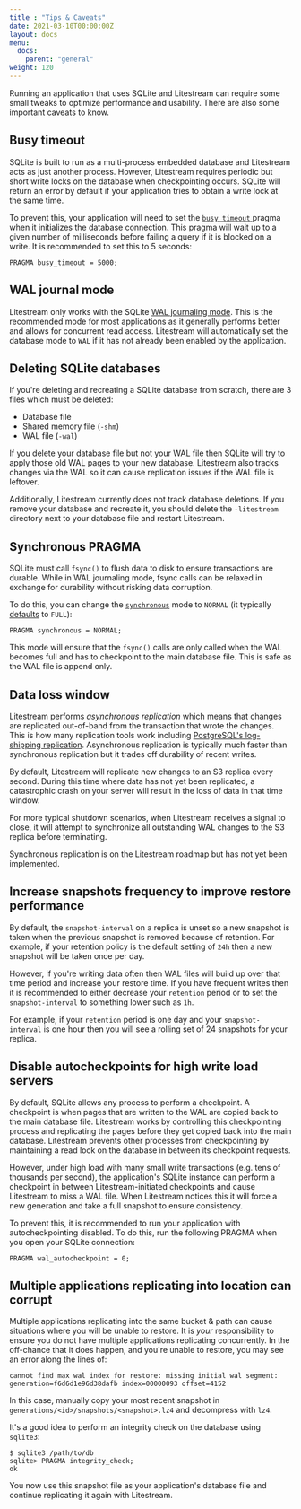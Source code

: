 ```yaml
---
title : "Tips & Caveats"
date: 2021-03-10T00:00:00Z
layout: docs
menu:
  docs:
    parent: "general"
weight: 120
---
```


Running an application that uses SQLite and Litestream can require some small
tweaks to optimize performance and usability. There are also some important
caveats to know.


## Busy timeout

SQLite is built to run as a multi-process embedded database and Litestream acts
as just another process. However, Litestream requires periodic but short write
locks on the database when checkpointing occurs. SQLite will return an error by
default if your application tries to obtain a write lock at the same time.

To prevent this, your application will need to set the [`busy_timeout`
][busy_timeout] pragma when it initializes the database connection. This pragma
will wait up to a given number of milliseconds before failing a query if it is
blocked on a write. It is recommended to set this to 5 seconds:

```
PRAGMA busy_timeout = 5000;
```

[busy_timeout]: https://www.sqlite.org/pragma.html#pragma_busy_timeout


## WAL journal mode

Litestream only works with the SQLite [WAL journaling mode][wal]. This is the
recommended mode for most applications as it generally performs better and
allows for concurrent read access. Litestream will automatically set the
database mode to `WAL` if it has not already been enabled by the application.

[wal]: https://sqlite.org/wal.html


## Deleting SQLite databases

If you're deleting and recreating a SQLite database from scratch, there are 3
files which must be deleted:

- Database file
- Shared memory file (`-shm`)
- WAL file (`-wal`)

If you delete your database file but not your WAL file then SQLite will try to
apply those old WAL pages to your new database. Litestream also tracks changes
via the WAL so it can cause replication issues if the WAL file is leftover.

Additionally, Litestream currently does not track database deletions. If you
remove your database and recreate it, you should delete the `-litestream`
directory next to your database file and restart Litestream.



## Synchronous PRAGMA

SQLite must call `fsync()` to flush data to disk to ensure transactions are
durable. While in WAL journaling mode, fsync calls can be relaxed in exchange
for durability without risking data corruption.

To do this, you can change the [`synchronous`][synchronous] mode to `NORMAL`
(it typically [defaults][synchronous_default] to `FULL`):

```
PRAGMA synchronous = NORMAL;
```

This mode will ensure that the `fsync()` calls are only called when the WAL
becomes full and has to checkpoint to the main database file. This is safe as
the WAL file is append only.

[synchronous]: https://www.sqlite.org/pragma.html#pragma_synchronous
[synchronous_default]: https://github.com/sqlite/sqlite/blob/86fbbbf96440fddc6e691213495b563f2584fce1/src/sqliteInt.h#L1268-L1286


## Data loss window

Litestream performs _asynchronous replication_ which means that changes are
replicated out-of-band from the transaction that wrote the changes. This is how
many replication tools work including [PostgreSQL's log-shipping
replication][pg]. Asynchronous replication is typically much faster than
synchronous replication but it trades off durability of recent writes.

By default, Litestream will replicate new changes to an S3 replica every
second. During this time where data has not yet been replicated, a catastrophic
crash on your server will result in the loss of data in that time window.

For more typical shutdown scenarios, when Litestream receives a signal to close,
it will attempt to synchronize all outstanding WAL changes to the S3 replica before terminating.

Synchronous replication is on the Litestream roadmap but has not yet been
implemented.

## Increase snapshots frequency to improve restore performance

By default, the `snapshot-interval` on a replica is unset so a new snapshot is
taken when the previous snapshot is removed because of retention. For example,
if your retention policy is the default setting of `24h` then a new snapshot
will be taken once per day.

However, if you're writing data often then WAL files will build up over that
time period and increase your restore time. If you have frequent writes then it
is recommended to either decrease your `retention` period or to set the
`snapshot-interval` to something lower such as `1h`.

For example, if your `retention` period is one day and your `snapshot-interval`
is one hour then you will see a rolling set of 24 snapshots for your replica.


## Disable autocheckpoints for high write load servers

By default, SQLite allows any process to perform a checkpoint. A checkpoint is
when pages that are written to the WAL are copied back to the main database
file. Litestream works by controlling this checkpointing process and
replicating the pages before they get copied back into the main database.
Litestream prevents other processes from checkpointing by maintaining a read
lock on the database in between its checkpoint requests.

However, under high load with many small write transactions (e.g. tens of
thousands per second), the application's SQLite instance can perform a
checkpoint in between Litestream-initiated checkpoints and cause Litestream
to miss a WAL file. When Litestream notices this it will force a new
generation and take a full snapshot to ensure consistency.

To prevent this, it is recommended to run your application with
autocheckpointing disabled. To do this, run the following PRAGMA when you
open your SQLite connection:

```
PRAGMA wal_autocheckpoint = 0;
```

## Multiple applications replicating into location can corrupt

Multiple applications replicating into the same bucket & path can cause situations
where you will be unable to restore. It is _your_ responsibility to ensure you
do not have multiple applications replicating concurrently. In the off-chance
that it does happen, and you're unable to restore, you may see an error along
the lines of:

```
cannot find max wal index for restore: missing initial wal segment: generation=f6d6d1e96d38dafb index=00000093 offset=4152
```

In this case, manually copy your most recent snapshot in
`generations/<id>/snapshots/<snapshot>.lz4` and decompress with `lz4`.

It's a good idea to perform an integrity check on the database using `sqlite3`:

```
$ sqlite3 /path/to/db
sqlite> PRAGMA integrity_check;
ok
```

You now use this snapshot file as your application's database file and continue
replicating it again with Litestream.

[pg]: https://www.postgresql.org/docs/9.3/warm-standby.html
[s3-replica]: https://litestream.io/reference/config/#s3-replica


